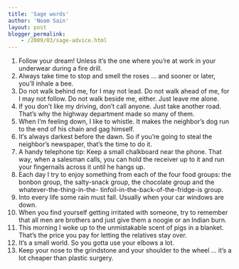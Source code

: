 ```yaml
---
title: 'Sage words'
author: 'Noam Sain'
layout: post
blogger_permalink:
    - /2009/03/sage-advice.html
---
```


1. Follow your dream! Unless it’s the one where you’re at work in your underwear during a fire drill.
2. Always take time to stop and smell the roses … and sooner or later, you’ll inhale a bee.
3. Do not walk behind me, for I may not lead. Do not walk ahead of me, for I may not follow. Do not walk beside me, either. Just leave me alone.
4. If you don’t like my driving, don’t call anyone. Just take another road. That’s why the highway department made so many of them.
5. When I’m feeling down, I like to whistle. It makes the neighbor’s dog run to the end of his chain and gag himself.
6. It’s always darkest before the dawn. So if you’re going to steal the neighbor’s newspaper, that’s the time to do it.
7. A handy telephone tip: Keep a small chalkboard near the phone. That way, when a salesman calls, you can hold the receiver up to it and run your fingernails across it until he hangs up.
8. Each day I try to enjoy something from each of the four food groups: the bonbon group, the salty-snack group, the chocolate group and the whatever-the-thing-in-the- tinfoil-in-the-back-of-the-fridge-is group.
9. Into every life some rain must fall. Usually when your car windows are down.
10. When you find yourself getting irritated with someone, try to remember that all men are brothers and just give them a noogie or an Indian burn.
11. This morning I woke up to the unmistakable scent of pigs in a blanket. That’s the price you pay for letting the relatives stay over.
12. It’s a small world. So you gotta use your elbows a lot.
13. Keep your nose to the grindstone and your shoulder to the wheel … it’s a lot cheaper than plastic surgery.